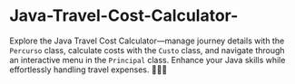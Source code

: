 # Java-Travel-Cost-Calculator-
Explore the Java Travel Cost Calculator—manage journey details with the `Percurso` class, calculate costs with the `Custo` class, and navigate through an interactive menu in the `Principal` class. Enhance your Java skills while effortlessly handling travel expenses. 🚗💸🌐
